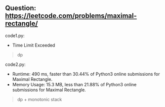 ## Question: https://leetcode.com/problems/maximal-rectangle/

code1.py:
* Time Limit Exceeded
> dp

code2.py:
* Runtime: 490 ms, faster than 30.44% of Python3 online submissions for Maximal Rectangle.
* Memory Usage: 15.3 MB, less than 21.88% of Python3 online submissions for Maximal Rectangle.
> dp + monotonic stack